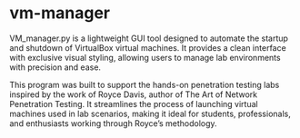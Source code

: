 # vm-manager
VM_manager.py is a lightweight GUI tool designed to automate the startup and shutdown of VirtualBox
virtual machines. It provides a clean interface with exclusive visual styling, allowing users to manage 
lab environments with precision and ease.

This program was built to support the hands-on penetration testing labs inspired by the work of Royce Davis,
author of The Art of Network Penetration Testing. It streamlines the process of launching virtual machines 
used in lab scenarios, making it ideal for students, professionals, and enthusiasts working through Royce’s methodology.
